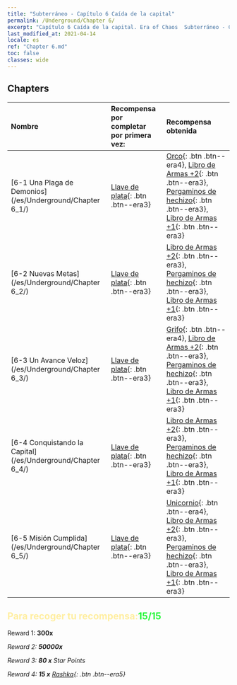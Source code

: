 ```yaml
---
title: "Subterráneo - Capítulo 6 Caída de la capital"
permalink: /Underground/Chapter 6/
excerpt: "Capítulo 6 Caída de la capital. Era of Chaos  Subterráneo - Capítulo 6. Caída de la capital"
last_modified_at: 2021-04-14
locale: es
ref: "Chapter 6.md"
toc: false
classes: wide
---
```


## Chapters

  | Nombre |  Recompensa por completar por primera vez: | Recompensa obtenida |
  |:------------|:------------|:------------| 
  | [6-1 Una Plaga de Demonios](/es/Underground/Chapter 6_1/) | [Llave de plata](/es/Items/con_693/){: .btn .btn--era3} | [Orco](/es/Items/unt_219/){: .btn .btn--era4}, [Libro de Armas +2](/es/Items/mat_32/){: .btn .btn--era3}, [Pergaminos de hechizo](/es/Items/con_694/){: .btn .btn--era3}, [Libro de Armas +1](/es/Items/mat_25/){: .btn .btn--era3} |
  | [6-2 Nuevas Metas](/es/Underground/Chapter 6_2/) | [Llave de plata](/es/Items/con_693/){: .btn .btn--era3} | [Libro de Armas +2](/es/Items/mat_32/){: .btn .btn--era3}, [Pergaminos de hechizo](/es/Items/con_694/){: .btn .btn--era3}, [Libro de Armas +1](/es/Items/mat_25/){: .btn .btn--era3} |
  | [6-3 Un Avance Veloz](/es/Underground/Chapter 6_3/) | [Llave de plata](/es/Items/con_693/){: .btn .btn--era3} | [Grifo](/es/Items/unt_192/){: .btn .btn--era4}, [Libro de Armas +2](/es/Items/mat_32/){: .btn .btn--era3}, [Pergaminos de hechizo](/es/Items/con_694/){: .btn .btn--era3}, [Libro de Armas +1](/es/Items/mat_25/){: .btn .btn--era3} |
  | [6-4 Conquistando la Capital](/es/Underground/Chapter 6_4/) | [Llave de plata](/es/Items/con_693/){: .btn .btn--era3} | [Libro de Armas +2](/es/Items/mat_32/){: .btn .btn--era3}, [Pergaminos de hechizo](/es/Items/con_694/){: .btn .btn--era3}, [Libro de Armas +1](/es/Items/mat_25/){: .btn .btn--era3} |
  | [6-5 Misión Cumplida](/es/Underground/Chapter 6_5/) | [Llave de plata](/es/Items/con_693/){: .btn .btn--era3} | [Unicornio](/es/Items/unt_204/){: .btn .btn--era4}, [Libro de Armas +2](/es/Items/mat_32/){: .btn .btn--era3}, [Pergaminos de hechizo](/es/Items/con_694/){: .btn .btn--era3}, [Libro de Armas +1](/es/Items/mat_25/){: .btn .btn--era3} |


## <span style="color: #ffeea0">Para recoger tu recompensa:</span><span style="color: #27f73a">15/15</span>

 Reward 1:  **300x** <i class="fas fa-gem"/>

 Reward 2:  **50000x** <i class="fas fa-coins"/>

 Reward 3: **80 x** Star Points

 Reward 4: **15 x** [Rashka](/es/Items/her_384/){: .btn .btn--era5}

